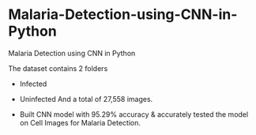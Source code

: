 # Malaria-Detection-using-CNN-in-Python
Malaria Detection using CNN in Python

The dataset contains 2 folders

* Infected
* Uninfected
And a total of 27,558 images.

* Built CNN model with 95.29% accuracy & accurately tested the model on Cell Images for Malaria Detection.

